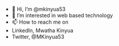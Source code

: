 - 👋 Hi, I’m @mkinyua53
- 👀 I’m interested in web based technology
- 📫 How to reach me on 
 - LinkedIn, Mwatha Kinyua
 - Twitter, @MKinyua53

<!---
mkinyua53/mkinyua53 is a ✨ special ✨ repository because its `README.md` (this file) appears on your GitHub profile.
You can click the Preview link to take a look at your changes.
--->

